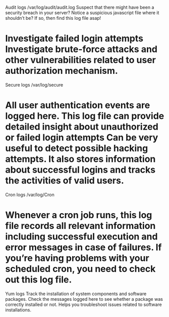 Audit logs
/var/log/audit/audit.log
Suspect that there might have been a security breach in your server? Notice a suspicious javascript file where it shouldn’t be? If so, then find this log file asap!

Investigate failed login attempts
Investigate brute-force attacks and other vulnerabilities related to user authorization mechanism.
======================


Secure logs
/var/log/secure

All user authentication events are logged here.
This log file can provide detailed insight about unauthorized or failed login attempts
Can be very useful to detect possible hacking attempts.
It also stores information about successful logins and tracks the activities of valid users.
======================


Cron logs
/var/log/Cron

Whenever a cron job runs, this log file records all relevant information including successful execution and error messages in case of failures.
If you’re having problems with your scheduled cron, you need to check out this log file.
======================


Yum logs
Track the installation of system components and software packages.
Check the messages logged here to see whether a package was correctly installed or not.
Helps you troubleshoot issues related to software installations.
